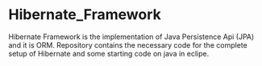 # Hibernate_Framework

Hibernate Framework is the implementation of Java Persistence Api (JPA) and it is ORM. 
Repository contains the necessary code for the complete setup of Hibernate and some starting code on java in eclipe.

